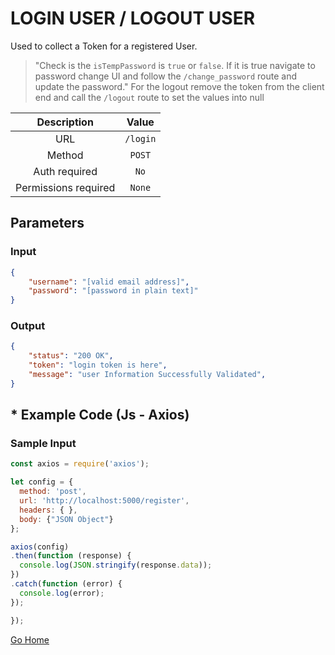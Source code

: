 # LOGIN USER / LOGOUT USER

Used to collect a Token for a registered User.

> "Check is the `isTempPassword` is `true` or `false`. If it is true navigate to password change UI and follow the `/change_password` route and update the password."
> For the logout remove the token from the client end and call the `/logout` route to set the values into null

|      Description      |           Value           |
|:--------------------: |:------------------------: |
| URL                   | `/login`  |
| Method                | `POST`                     |
| Auth required         | `No`                     |
| Permissions required  | `None`                    |

## Parameters

### Input

```json
{
    "username": "[valid email address]",
    "password": "[password in plain text]"
}
```

### Output

```json
{
    "status": "200 OK",
    "token": "login token is here",
    "message": "user Information Successfully Validated",
}
```

## * Example Code (Js - Axios)

### Sample Input

```js
const axios = require('axios');

let config = {
  method: 'post',
  url: 'http://localhost:5000/register',
  headers: { },
  body: {"JSON Object"}
};

axios(config)
.then(function (response) {
  console.log(JSON.stringify(response.data));
})
.catch(function (error) {
  console.log(error);
});

});
```

[Go Home](../README.md)
